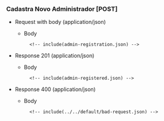 ### Cadastra Novo Administrador [POST]

+ Request with body (application/json)

    + Body

            <!-- include(admin-registration.json) -->

+ Response 201 (application/json)

    + Body

            <!-- include(admin-registered.json) -->

+ Response 400 (application/json)

    + Body

            <!-- include(../../default/bad-request.json) -->
